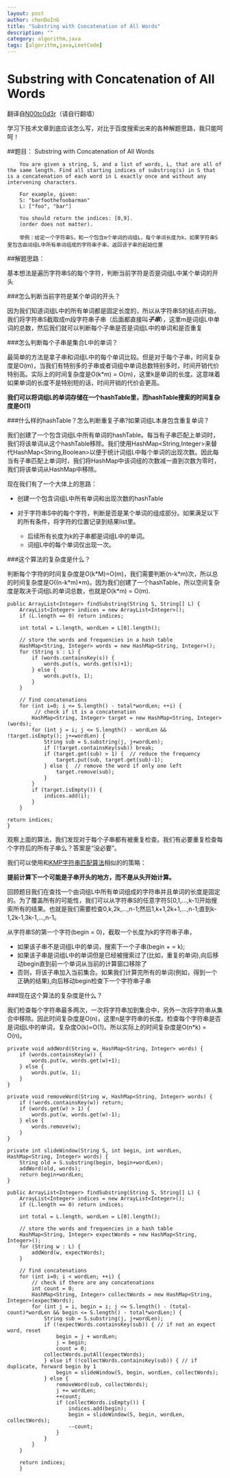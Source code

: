 ```yaml
---
layout: post
author: chenDoInG
title: "Substring with Concatenation of All Words"
description: ""
category: algorithm,java
tags: [algorithm,java,LeetCode]
---
```

# Substring with Concatenation of All Words


翻译自[N00tc0d3r](http://n00tc0d3r.blogspot.sg/2013/06/substring-with-concatenation-of-all.html)（请自行翻墙）

学习下技术文章到底应该怎么写，对比于百度搜索出来的各种解题思路，我只能呵呵！

##题目：
		Substring with Concatenation of All Words

		You are given a string, S, and a list of words, L, that are all of the same length. Find all starting indices of substring(s) in S that is a concatenation of each word in L exactly once and without any intervening characters.

		For example, given:
		S: "barfoothefoobarman"
		L: ["foo", "bar"]

		You should return the indices: [0,9].
		(order does not matter).
		
		举例：给定一个字符串S，和一个包含m个单词的词组L，每个单词长度为k，如果字符串S里包含由词组L中所有单词组成的字符串子串，返回该子串的起始位置
		
##解题思路：

基本想法是遍历字符串S的每个字符，判断当前字符是否是词组L中某个单词的开头

###怎么判断当前字符是某个单词的开头？

  因为我们知道词组L中的所有单词都是固定长度的，所以从字符串S的结点i开始，我们将字符串S截取成m段字符串子串（后面都直接叫***子串***），这里m是词组L中单词的总数，然后我们就可以判断每个子串是否是词组L中的单词和是否重复

###怎么判断每个子串是集合L中的单词？

  最简单的方法是拿子串和词组L中的每个单词比较。但是对于每个子串，时间复杂度是O(m)，当我们有特别多的子串或者词组中单词总数特别多时，时间开销代价特别高。实际上的时间复杂度是O(k*m) = O(m)，这里k是单词的长度。这意味着如果单词的长度不是特别短的话，时间开销的代价会更高。
  
  **我们可以将词组L的单词存储在一个hashTable里，而hashTable搜索的时间复杂度是O(1)**
  
###什么样的hashTable？怎么判断重复子串?如果词组L本身包含重复单词？

我们创建了一个包含词组L中所有单词的hashTable。每当有子串匹配上单词时，我们将该单词从这个hashTable移除。我们使用HashMap<String,Integer>来替代HashMap<String,Boolean>以便于统计词组L中每个单词的出现次数。因此每当有子串匹配上单词时，我们将HashMap中该词组的次数减一直到次数为零时，我们将该单词从HashMap中移除。

现在我们有了一个大体上的思路：

* 创建一个包含词组L中所有单词和出现次数的hashTable
* 对于字符串S中的每个字符，判断是否是某个单词的组成部分。如果满足以下的所有条件，将字符的位置记录到结果list里。


	* 后续所有长度为k的子串都是词组L中的单词。
	* 词组L中的每个单词仅出现一次。
	
###这个算法的复杂度是什么？

判断每个字符的时间复杂度是O(k\*M)=O(m)，我们需要判断(n-k\*m)次，所以总的时间复杂度是O((n-k\*m)\*m)。因为我们创建了一个hashTable，所以空间复杂度是取决于词组L的单词总数，也就是O(k\*m) = O(m).

	public ArrayList<Integer> findSubstring(String S, String[] L) {  
   		ArrayList<Integer> indices = new ArrayList<Integer>();  
   		if (L.length == 0) return indices;  
   
   		int total = L.length, wordLen = L[0].length();  
   
   		// store the words and frequencies in a hash table  
   		HashMap<String, Integer> words = new HashMap<String, Integer>();  
   		for (String s : L) {  
     		if (words.containsKey(s)) {  
       			words.put(s, words.get(s)+1);  
     		} else {  
       			words.put(s, 1);  
     		}  
   		}  
   
   		// find concatenations  
   		for (int i=0; i <= S.length() - total*wordLen; ++i) {  
    		 // check if it is a concatenation   
     		HashMap<String, Integer> target = new HashMap<String, Integer>(words);  
     		for (int j = i; j <= S.length() - wordLen && !target.isEmpty(); j+=wordLen) {  
       			String sub = S.substring(j, j+wordLen);  
       			if (!target.containsKey(sub)) break;  
       			if (target.get(sub) > 1) {  // reduce the frequency
         			target.put(sub, target.get(sub)-1);  
       			} else {  // remove the word if only one left
         			target.remove(sub);  
       			}
     		}  
     		if (target.isEmpty()) {  
       			indices.add(i);  
     		}  
   		}  
   
   	return indices;  
 	}  
 	
观察上面的算法，我们发现对于每个子串都有被重复检查。我们有必要重复检查每个字符后的所有子串么？答案是“没必要”。

我们可以使用和[KMP字符串匹配算法](http://en.wikipedia.org/wiki/Knuth–Morris–Pratt_algorithm)相似的的策略：

**提前计算下一个可能是子串开头的地方，而不是从头开始计算。**

回顾题目我们在查找一个由词组L中所有单词组成的字符串并且单词的长度是固定的。为了覆盖所有的可能性，我们可以从字符串S的任意字符S[0,1,...,k-1]开始搜索所有的结果。也就是我们需要检查0,k,2k,...,n-1;然后1,k+1,2k+1,...,n-1;直到k-1,2k-1,3k-1,...,n-1。

从字符串S的第一个字符(begin = 0)，截取一个长度为k的字符串子串，

* 如果该子串不是词组L中的单词，搜索下一个子串(begin + = k);
* 如果该子串是词组L中的单词但是已经被搜索过了(比如，重复的单词),向后移动begin直到前一个单词从当前的计算窗口移除了
* 否则，将该子串加入当前集合。如果我们计算完所有的单词(例如，得到一个正确的结果),向后移动begin检查下一个字符串子串

###现在这个算法的复杂度是什么？

我们检查每个字符串最多两次，一次将字符串加到集合中，另外一次将字符串从集合中移除。因此时间复杂度是O(n)，这里n是字符串的长度。检查每个字符串是否是词组L中的单词，复杂度O(k)=O(1)。所以实际上的时间复杂度是O(n*k) = O(n)。

	private void addWord(String w, HashMap<String, Integer> words) {  
   		if (words.containsKey(w)) {  
     		words.put(w, words.get(w)+1);  
   		} else {  
     		words.put(w, 1);  
   		}  
 	}  
   
 	private void removeWord(String w, HashMap<String, Integer> words) {  
   		if (!words.containsKey(w)) return;  
   		if (words.get(w) > 1) {  
     		words.put(w, words.get(w)-1);  
   		} else {  
     		words.remove(w);  
   		}  
 	}  
   
 	private int slideWindow(String S, int begin, int wordLen, HashMap<String, Integer> words) {  
   		String old = S.substring(begin, begin+wordLen);  
   		addWord(old, words);  
   		return begin+wordLen;  
 	}  
   
 	public ArrayList<Integer> findSubstring(String S, String[] L) {  
   		ArrayList<Integer> indices = new ArrayList<Integer>();  
   		if (L.length == 0) return indices;  
   
   		int total = L.length, wordLen = L[0].length();  
   
   		// store the words and frequencies in a hash table  
   		HashMap<String, Integer> expectWords = new HashMap<String, Integer>();  
   		for (String w : L) {  
     		addWord(w, expectWords);  
   		}  
   
   		// find concatenations  
   		for (int i=0; i < wordLen; ++i) {  
     		// check if there are any concatenations  
     		int count = 0;  
     		HashMap<String, Integer> collectWords = new HashMap<String, Integer>(expectWords);  
     		for (int j = i, begin = i; j <= S.length() - (total-count)*wordLen && begin <= S.length() - total*wordLen;) {  
      			String sub = S.substring(j, j+wordLen);  
       			if (!expectWords.containsKey(sub)) { // if not an expect word, reset  
         			begin = j + wordLen;  
         			j = begin;  
         			count = 0;  
         		collectWords.putAll(expectWords);  
       			} else if (!collectWords.containsKey(sub)) { // if duplicate, forward begin by 1  
         			begin = slideWindow(S, begin, wordLen, collectWords);  
       			} else {  
         			removeWord(sub, collectWords);  
         			j += wordLen;  
         			++count;  
         			if (collectWords.isEmpty()) {  
           				indices.add(begin);  
           				begin = slideWindow(S, begin, wordLen, collectWords);  
           				--count;  
         			}  
       			}  
     		}  
   		}  
   
   		return indices;  
 		}  
